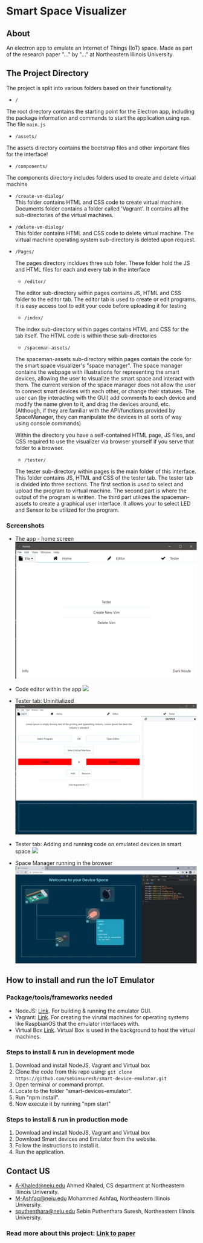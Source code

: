 # Smart Space Visualizer

## About

An electron app to emulate an Internet of Things (IoT) space. Made as part of the research paper "..." by "..." at Northeastern Illinois University.

## The Project Directory

The project is split into various folders based on their functionality.

- `/`

The root directory contains the starting point for the Electron app, including the package information and commands to start the application using `npm`. The file `main.js`

- `/assets/`

The assets directory contains the bootstrap files and other important files for the interface!

- `/components/`

The components directory includes folders used to create and delete virtual machine
  - `/create-vm-dialog/`   
    This folder contains HTML and CSS code to create virtual machine. Documents folder contains a folder called 'Vagrant'. It contains all the sub-directories of       the virtual machines. 
  - `/delete-vm-dialog/`   
  This folder contains HTML and CSS code to delete virtual machine. The virtual machine operating system sub-directory is deleted upon request.

- `/Pages/`

  The pages directory incldues three sub foler. These folder hold the JS and HTML files for each and every tab in the interface

  - `/editor/`

  The editor sub-directory within pages contains JS, HTML and CSS folder to the editor tab. The editor tab is used to create or edit programs. It is easy access tool to edit your code before uploading it for testing

  - `/index/`

  The index sub-directory within pages contains HTML and CSS for the tab itself. The HTML code is within these sub-directories

  - `/spaceman-assets/`

  The spaceman-assets sub-directory within pages contain the code for the smart space visualizer's "space manager".
  The space manager contains the webpage with illustrations for representing the smart devices, allowing the user to visualize the smart space and interact with them.
  The current version of the space manager does not allow the user to connect smart devices with each other, or change their statuses.
  The user can (by interacting with the GUI) add comments to each device and modify the name given to it, and drag the devices around, etc.
  (Although, if they are familiar with the API/functions provided by SpaceManager, they can manipulate the devices in all sorts of way using console commands)

  Within the directory you have a self-contained HTML page, JS files, and CSS required to use the visualizer via browser yourself if you serve that folder to a browser.

  - `/tester/`

  The tester sub-directory within pages is the main folder of this interface. This folder contains JS, HTML and CSS of the tester tab. The tester tab is divided into three sections. The first section is used to select and upload the program to virtual machine. The second part is where the output of the program is written. The third part utilizes the spaceman-assets to create a graphical user interface. It allows your to select LED and Sensor to be utilized for the program.

### Screenshots

- The app - home screen
  <img src="screenshots/electron-home.png">

- Code editor within the app
  <img src="screenshots/">

- Tester tab: Uninitialized
  <img src="screenshots/electron-tester-initial.png">

- Tester tab: Adding and running code on emulated devices in smart space
  <img src="screenshots/">

- Space Manager running in the browser
  <img src="screenshots/spaceman-browser-devices.png">

## How to install and run the IoT Emulator

### Package/tools/frameworks needed

- NodeJS: [Link](https://nodejs.org/en/). For building & running the emulator GUI.
- Vagrant: [Link](https://www.vagrantup.com/downloads). For creating the virutal machines for operating systems like RaspbianOS that the emulator interfaces with.
- Virtual Box [Link](https://www.virtualbox.org/wiki/Downloads). Virtual Box is used in the background to host the virtual machines. 


### Steps to install & run in development mode

1. Download and install NodeJS, Vagrant and Virtual box
2. Clone the code from this repo using: `git clone https://github.com/sebinsuresh/smart-device-emulator.git`
3. Open terminal or command prompt.
4. Locate to the folder "smart-devices-emulator".
5. Run "npm install". 
6. Now execute it by running "npm start"

### Steps to install & run in production mode
1. Download and install NodeJS, Vagrant and Virtual box
2. Download Smart devices and Emulator from the website. 
3. Follow the instructions to install it. 
4. Run the application. 



## Contact US

- A-Khaled@neiu.edu Ahmed Khaled, CS department at Northeastern Illinois University.
- M-Ashfaq@neiu.edu Mohammed Ashfaq, Northeastern Illinois University.
- sputhenthara@neiu.edu Sebin Puthenthara Suresh, Northeastern Illinois University.

### Read more about this project: [Link to paper](...)
